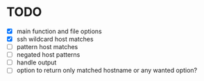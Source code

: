 # TODO

- [x] main function and file options
- [x] ssh wildcard host matches
- [ ] pattern host matches
- [ ] negated host patterns
- [ ] handle output
- [ ] option to return only matched hostname or any wanted option?
